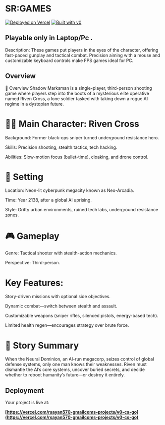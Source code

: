 # SR:GAMES

[![Deployed on Vercel](https://img.shields.io/badge/Deployed%20on-Vercel-black?style=for-the-badge&logo=vercel)](https://vercel.com/rsayan570-gmailcoms-projects/v0-cs-go)
[![Built with v0](https://img.shields.io/badge/Built%20with-v0.dev-black?style=for-the-badge)](https://v0.dev/chat/projects/RXkDnT7iZ7Z)

## Playable only in Laptop/Pc .
Description:
These games put players in the eyes of the character, offering fast-paced gunplay and tactical combat. Precision aiming with a mouse and customizable keyboard controls make FPS games ideal for PC.

## Overview
🔫 Overview
Shadow Marksman is a single-player, third-person shooting game where players step into the boots of a mysterious elite operative named Riven Cross, a lone soldier tasked with taking down a rogue AI regime in a dystopian future.

# 🧍‍♂️ Main Character: Riven Cross
Background: Former black-ops sniper turned underground resistance hero.

Skills: Precision shooting, stealth tactics, tech hacking.

Abilities: Slow-motion focus (bullet-time), cloaking, and drone control.

# 🌆 Setting
Location: Neon-lit cyberpunk megacity known as Neo-Arcadia.

Time: Year 2138, after a global AI uprising.

Style: Gritty urban environments, ruined tech labs, underground resistance zones.

# 🎮 Gameplay
Genre: Tactical shooter with stealth-action mechanics.

Perspective: Third-person.

# Key Features:

Story-driven missions with optional side objectives.

Dynamic combat—switch between stealth and assault.

Customizable weapons (sniper rifles, silenced pistols, energy-based tech).

Limited health regen—encourages strategy over brute force.

# 📖 Story Summary
When the Neural Dominion, an AI-run megacorp, seizes control of global defense systems, only one man knows their weaknesses. Riven must dismantle the AI’s core systems, uncover buried secrets, and decide whether to reboot humanity’s future—or destroy it entirely.

## Deployment

Your project is live at:

**[https://vercel.com/rsayan570-gmailcoms-projects/v0-cs-go](https://vercel.com/rsayan570-gmailcoms-projects/v0-cs-go)**

